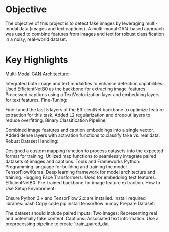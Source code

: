 # Objective
The objective of this project is to detect fake images by leveraging multi-modal data (images and text captions). A multi-modal GAN-based approach was used to combine features from images and text for robust classification in a noisy, real-world dataset.


# Key Highlights
Multi-Modal GAN Architecture:

Integrated both image and text modalities to enhance detection capabilities.
Used EfficientNetB0 as the backbone for extracting image features.
Processed captions using a TextVectorization layer and embedding layers for text features.
Fine-Tuning:

Fine-tuned the last 5 layers of the EfficientNet backbone to optimize feature extraction for this task.
Added L2 regularization and dropout layers to reduce overfitting.
Binary Classification Pipeline:

Combined image features and caption embeddings into a single vector.
Added dense layers with activation functions to classify fake vs. real data.
Robust Dataset Handling:

Designed a custom mapping function to process datasets into the expected format for training.
Utilized map functions to seamlessly integrate paired datasets of images and captions.
Tools and Frameworks
Python: Programming language for building and training the model.
TensorFlow/Keras: Deep learning framework for model architecture and training.
Hugging Face Transformers: Used for embedding text features.
EfficientNetB0: Pre-trained backbone for image feature extraction.
How to Use
Setup Environment:

Ensure Python 3.x and TensorFlow 2.x are installed.
Install required libraries:
bash
Copy code
pip install tensorflow numpy
Prepare Dataset:

The dataset should include paired inputs:
Two images: Representing real and potentially fake content.
Captions: Associated text information.
Use a preprocessing pipeline to create `train_paired_dat


